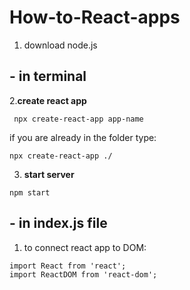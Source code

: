# How-to-React-apps
1. download node.js

## - in terminal
2.**create react app**
```
 npx create-react-app app-name
```
if you are already in the folder type:
```
npx create-react-app ./
```
3. **start server**
 ```
npm start
```

## - in index.js file
1. to connect react app to DOM:
```
import React from 'react';
import ReactDOM from 'react-dom';
```


